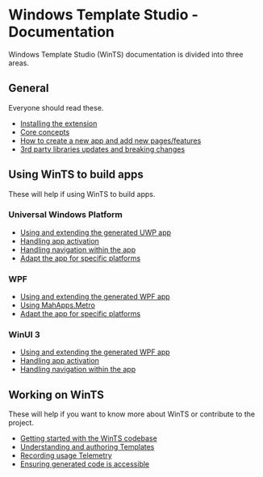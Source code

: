 # Windows Template Studio - Documentation

Windows Template Studio (WinTS) documentation is divided into three areas.

## General

Everyone should read these.

- [Installing the extension](./getting-started-extension.md)
- [Core concepts](./concepts.md)
- [How to create a new app and add new pages/features](./how-to.md)
- [3rd party libraries updates and breaking changes](./third-party-libraries.md)

## Using WinTS to build apps

These will help if using WinTS to build apps.

### Universal Windows Platform

- [Using and extending the generated UWP app](./UWP/getting-started-endusers.md)
- [Handling app activation](./UWP/activation.md)
- [Handling navigation within the app](./UWP/navigation.md)
- [Adapt the app for specific platforms](./UWP/platform-specific-recommendations.md)

### WPF

- [Using and extending the generated WPF app](./WPF/getting-started-endusers.md)
- [Using MahApps.Metro](./WPF/mahapps-metro.md)
- [Adapt the app for specific platforms](./WPF/platform-specific-recommendations.md)

### WinUI 3

- [Using and extending the generated WPF app](./WinUI/readme.md)
- [Handling app activation](./WinUI/activation.md)
- [Handling navigation within the app](./WinUI/navigation.md)

## Working on WinTS

These will help if you want to know more about WinTS or contribute to the project.

- [Getting started with the WinTS codebase](./getting-started-developers.md)
- [Understanding and authoring Templates](./templates.md)
- [Recording usage Telemetry](./telemetry.md)
- [Ensuring generated code is accessible](./accessibility.md)
